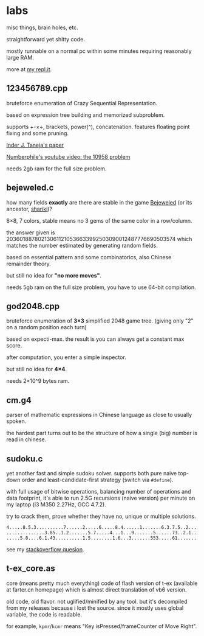 # labs

misc things, brain holes, etc.

straightforward yet shitty code.

mostly runnable on a normal pc within some minutes requiring reasonably large RAM.

more at [my repl.it](https://repl.it/@farteryhr).

## 123456789.cpp

bruteforce enumeration of Crazy Sequential Representation.

based on expression tree building and memorized subproblem.

supports +-×÷, brackets, power(^), concatenation. features floating point fixing and some pruning.

[Inder J. Taneja's paper](https://arxiv.org/abs/1302.1479)

[Numberphile's youtube video: the 10958 problem](https://www.youtube.com/watch?v=-ruC5A9EzzE)

needs 2gb ram for the full size problem.

## bejeweled.c

how many fields **exactly** are there are stable in the game [Bejeweled](http://www.bejeweled.com/) (or its ancestor, [shariki](https://en.wikipedia.org/wiki/Shariki))?

8×8, 7 colors, stable means no 3 gems of the same color in a row/column.

the answer given is 203601887802130611210536633992503090012487776690503574 which matches the number estimated by generating random fields.

based on essential pattern and some combinatorics, also Chinese remainder theory.

but still no idea for **"no more moves"**.

needs 5gb ram on the full size problem, you have to use 64-bit compilation.

## god2048.cpp

bruteforce enumeration of **3×3** simplified 2048 game tree. (giving only "2" on a random position each turn)

based on expecti-max. the result is you can always get a constant max score.

after computation, you enter a simple inspector.

but still no idea for **4×4**.

needs 2×10^9 bytes ram.

## cm.g4

parser of mathematic expressions in Chinese language as close to usually spoken.

the hardest part turns out to be the structure of how a single (big) number is read in chinese.

## sudoku.c

yet another fast and simple sudoku solver. supports both pure naive top-down order and least-candidate-first strategy (switch via `#define`).

with full usage of bitwise operations, balancing number of operations and data footprint, it's able to run 2.5G recursions (naive version) per minute on my laptop (i3 M350 2.27Hz, GCC 4.7.2).

try to crack them, prove whether they have no, unique or multiple solutions.
```
4.....8.5.3..........7......2.....6.....8.4......1.......6.3.7.5..2.....1.4......
..............3.85..1.2.......5.7.....4...1...9.......5......73..2.1........4...9
.....5.8....6.1.43..........1.5........1.6...3.......553.....61........4.........
```
see my [stackoverflow quesion](https://stackoverflow.com/questions/24682039).

## t-ex_core.as

core (means pretty much everything) code of flash version of t-ex (available at farter.cn homepage) which is almost direct translation of vb6 version.

old code, old flavor. not uglified/minified by any tool. but it's decompiled from my releases because i lost the source. since it mostly uses global variable, the code is readable.

for example, `kpmr`/`kcmr` means "Key isPressed/frameCounter of Move Right".
